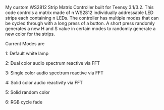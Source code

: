 My custom WS2812 Strip Matrix Controller built for Teensy 3.1/3.2. This code controls a matrix made of n WS2812 individually addressable LED strips each containing n LEDs. The controller has multiple modes that can be cycled through with a long press of a button. A short press randomly generates a new H and S value in certain modes to randomly generate a new color for the strips.

Current Modes are

1: Default white lamp

2: Dual color audio spectrum reactive via FFT

3: Single color audio spectrum reactive via FFT

4: Solid color audio reactivity via FFT

5: Solid random color

6: RGB cycle fade
